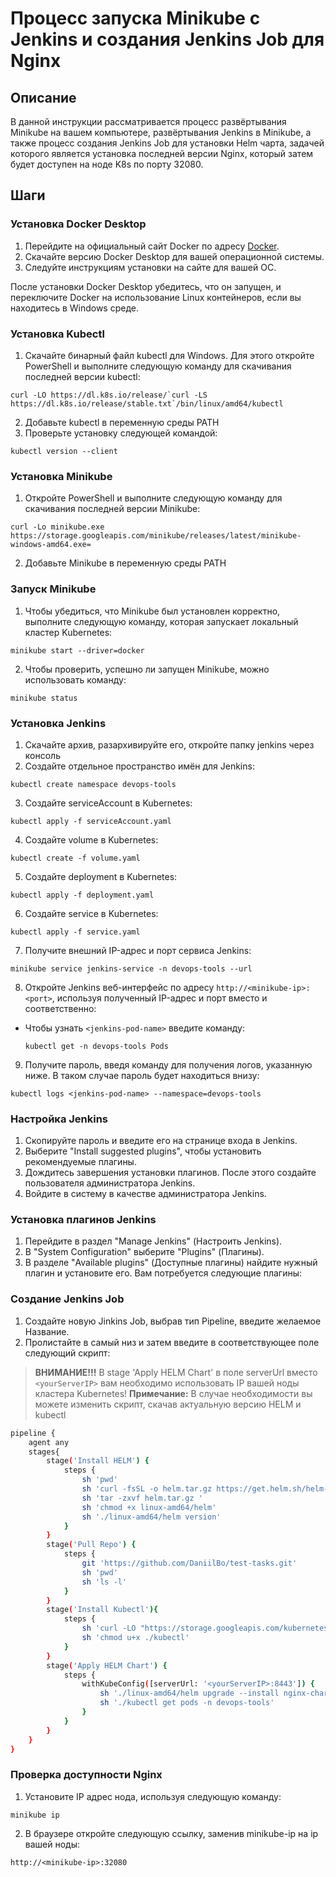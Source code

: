# Процесс запуска Minikube с Jenkins и создания Jenkins Job для Nginx

## Описание

В данной инструкции рассматривается процесс развёртывания Minikube на вашем компьютере, развёртывания Jenkins в Minikube, а также процесс создания Jenkins Job для установки Helm чарта, задачей которого является установка последней версии Nginx, который затем будет доступен на ноде K8s по порту 32080.

## Шаги

### Установка Docker Desktop

  1. Перейдите на официальный сайт Docker по адресу [Docker](https://www.docker.com/products/docker-desktop/).
  2. Скачайте версию Docker Desktop для вашей операционной системы.
  3. Следуйте инструкциям установки на сайте для вашей ОС.

После установки Docker Desktop убедитесь, что он запущен, и переключите Docker на использование Linux контейнеров, если вы находитесь в Windows среде.

### Установка Kubectl

  1. Скачайте бинарный файл kubectl для Windows. Для этого откройте PowerShell и выполните следующую команду для скачивания последней версии kubectl:

    
    curl -LO https://dl.k8s.io/release/`curl -LS https://dl.k8s.io/release/stable.txt`/bin/linux/amd64/kubectl
    

  2. Добавьте kubectl в переменную среды PATH
  3. Проверьте установку следующей командой:

    
    kubectl version --client
    

### Установка Minikube

  1. Откройте PowerShell и выполните следующую команду для скачивания последней версии Minikube: 

    
    curl -Lo minikube.exe https://storage.googleapis.com/minikube/releases/latest/minikube-windows-amd64.exe=
    
  2. Добавьте Minikube в переменную среды PATH

### Запуск Minikube
  1. Чтобы убедиться, что Minikube был установлен корректно, выполните следующую команду, которая запускает локальный кластер Kubernetes:

    
    minikube start --driver=docker
    
  2. Чтобы проверить, успешно ли запущен Minikube, можно использовать команду:

    
    minikube status
    

### Установка Jenkins

  1. Скачайте архив, разархивируйте его, откройте папку jenkins через консоль
  2. Создайте отдельное пространство имён для Jenkins:
  
    
    kubectl create namespace devops-tools
    
   
  3. Создайте serviceAccount в Kubernetes:
  
    
    kubectl apply -f serviceAccount.yaml
    
   
  4. Создайте volume в Kubernetes:
  
    
    kubectl create -f volume.yaml
    

  5. Создайте deployment в Kubernetes:
  
    
    kubectl apply -f deployment.yaml
    


  6. Создайте service в Kubernetes:

    
    kubectl apply -f service.yaml
    

  7. Получите внешний IP-адрес и порт сервиса Jenkins:
  
    
    minikube service jenkins-service -n devops-tools --url
    

  8. Откройте Jenkins веб-интерфейс по адресу `http://<minikube-ip>:<port>`, используя полученный IP-адрес и порт вместо <minikube-ip> и <port> соответственно:
  - Чтобы узнать `<jenkins-pod-name>` введите команду:
  
    ```
    kubectl get -n devops-tools Pods
    ```

  9. Получите пароль, введя команду для получения логов, указанную ниже. В таком случае пароль будет находиться внизу:
  
    
    kubectl logs <jenkins-pod-name> --namespace=devops-tools
    

### Настройка Jenkins

  1. Скопируйте пароль и введите его на странице входа в Jenkins.
  2. Выберите "Install suggested plugins", чтобы установить рекомендуемые плагины.
  3. Дождитесь завершения установки плагинов. После этого создайте пользователя администратора Jenkins.
  4. Войдите в систему в качестве администратора Jenkins.

### Установка плагинов Jenkins
    
  1. Перейдите в раздел "Manage Jenkins" (Настроить Jenkins).
  2. В "System Configuration" выберите "Plugins" (Плагины).
  3. В разделе "Available plugins" (Доступные плагины) найдите нужный плагин и установите его. Вам потребуется следующие плагины:
  

### Создание Jenkins Job

  1. Создайте новую Jinkins Job, выбрав тип Pipeline, введите желаемое Название.
  2. Пролистайте в самый низ и затем введите в соответствующее поле следующий скрипт:
> **ВНИМАНИЕ!!!** В stage 'Apply HELM Chart' в поле serverUrl вместо `<yourServerIP>` вам необходимо использовать IP вашей ноды кластера Kubernetes!
> **Примечание:** В случае необходимости вы можете изменить скрипт, скачав актуальную версию HELM и kubectl 

  ```bash
  pipeline {
      agent any
      stages{
          stage('Install HELM') {
              steps {
                  sh 'pwd'
                  sh 'curl -fsSL -o helm.tar.gz https://get.helm.sh/helm-v3.7.2-linux-amd64.tar.gz'
                  sh 'tar -zxvf helm.tar.gz '
                  sh 'chmod +x linux-amd64/helm'
                  sh './linux-amd64/helm version'
              }
          }
          stage('Pull Repo') {
              steps {
                  git 'https://github.com/DaniilBo/test-tasks.git'
                  sh 'pwd'
                  sh 'ls -l'
              }
          }
          stage('Install Kubectl'){
              steps {
                  sh 'curl -LO "https://storage.googleapis.com/kubernetes-release/release/v1.20.5/bin/linux/amd64/kubectl"'  
                  sh 'chmod u+x ./kubectl'
              }
          }
          stage('Apply HELM Chart') {
              steps {
                  withKubeConfig([serverUrl: '<yourServerIP>:8443']) {
                      sh './linux-amd64/helm upgrade --install nginx-chart /var/jenkins_home/workspace/test-task/nginx-chart -n devops-tools'
                      sh './kubectl get pods -n devops-tools'
                  }
              } 
          } 
      }
  }          
  ```

### Проверка доступности Nginx

  1. Установите IP адрес нода, используя следующую команду:

    
    minikube ip
    

  2. В браузере откройте следующую ссылку, заменив minikube-ip на ip вашей ноды:

    
    http://<minikube-ip>:32080
    
    
